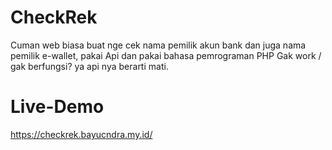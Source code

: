 # CheckRek
Cuman web biasa buat nge cek nama pemilik akun bank dan juga nama pemilik e-wallet, pakai Api dan pakai bahasa pemrograman PHP
Gak work / gak berfungsi? ya api nya berarti mati.

# Live-Demo
https://checkrek.bayucndra.my.id/
